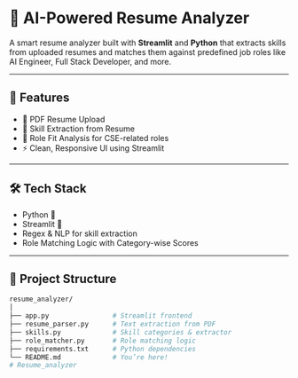 # 🤖 AI-Powered Resume Analyzer

A smart resume analyzer built with **Streamlit** and **Python** that extracts skills from uploaded resumes and matches them against predefined job roles like AI Engineer, Full Stack Developer, and more.

---

## 🚀 Features
- 📄 PDF Resume Upload
- 🧠 Skill Extraction from Resume
- 🎯 Role Fit Analysis for CSE-related roles
- ⚡ Clean, Responsive UI using Streamlit

---

## 🛠️ Tech Stack
- Python 🐍
- Streamlit 🎈
- Regex & NLP for skill extraction
- Role Matching Logic with Category-wise Scores

---

## 📂 Project Structure

```bash
resume_analyzer/
│
├── app.py                # Streamlit frontend
├── resume_parser.py      # Text extraction from PDF
├── skills.py             # Skill categories & extractor
├── role_matcher.py       # Role matching logic
├── requirements.txt      # Python dependencies
└── README.md             # You’re here!
# Resume_analyzer
